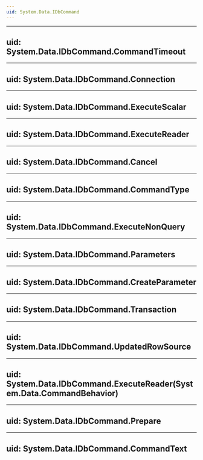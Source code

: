 ```yaml
---
uid: System.Data.IDbCommand
---
```


---
uid: System.Data.IDbCommand.CommandTimeout
---

---
uid: System.Data.IDbCommand.Connection
---

---
uid: System.Data.IDbCommand.ExecuteScalar
---

---
uid: System.Data.IDbCommand.ExecuteReader
---

---
uid: System.Data.IDbCommand.Cancel
---

---
uid: System.Data.IDbCommand.CommandType
---

---
uid: System.Data.IDbCommand.ExecuteNonQuery
---

---
uid: System.Data.IDbCommand.Parameters
---

---
uid: System.Data.IDbCommand.CreateParameter
---

---
uid: System.Data.IDbCommand.Transaction
---

---
uid: System.Data.IDbCommand.UpdatedRowSource
---

---
uid: System.Data.IDbCommand.ExecuteReader(System.Data.CommandBehavior)
---

---
uid: System.Data.IDbCommand.Prepare
---

---
uid: System.Data.IDbCommand.CommandText
---
